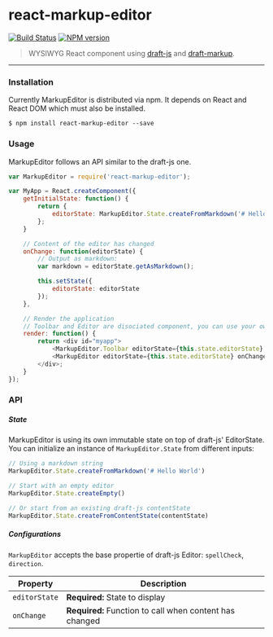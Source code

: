 # react-markup-editor

[![Build Status](https://travis-ci.org/GitbookIO/react-markup-editor.png?branch=master)](https://travis-ci.org/GitbookIO/react-markup-editor) [![NPM version](https://badge.fury.io/js/react-markup-editor.svg)](http://badge.fury.io/js/react-markup-editor)


> WYSIWYG React component using [draft-js](https://facebook.github.io/draft-js/) and [draft-markup](https://github.com/GitbookIO/draft-markup).


----

### Installation

Currently MarkupEditor is distributed via npm. It depends on React and React DOM which must also be installed.

```
$ npm install react-markup-editor --save
```

### Usage

MarkupEditor follows an API similar to the draft-js one.

```js
var MarkupEditor = require('react-markup-editor');

var MyApp = React.createComponent({
    getInitialState: function() {
        return {
            editorState: MarkupEditor.State.createFromMarkdown('# Hello World')
        };
    }

    // Content of the editor has changed
    onChange: function(editorState) {
        // Output as markdown:
        var markdown = editorState.getAsMarkdown();

        this.setState({
            editorState: editorState
        });
    },

    // Render the application
    // Toolbar and Editor are disociated component, you can use your own custom toolbar.
    render: function() {
        return <div id="myapp">
            <MarkupEditor.Toolbar editorState={this.state.editorState} onChange={this.onChange} />
            <MarkupEditor editorState={this.state.editorState} onChange={this.onChange} />
        </div>;
    }
});
```

### API

##### State

MarkupEditor is using its own immutable state on top of draft-js' EditorState. You can initialize an instance of `MarkupEditor.State` from different inputs:

```js
// Using a markdown string
MarkupEditor.State.createFromMarkdown('# Hello World')

// Start with an empty editor
MarkupEditor.State.createEmpty()

// Or start from an existing draft-js contentState
MarkupEditor.State.createFromContentState(contentState)
```

##### Configurations

`MarkupEditor` accepts the base propertie of draft-js Editor: `spellCheck`, `direction`.


| Property | Description |
| ----- | ----- |
| `editorState` | **Required:** State to display |
| `onChange` | **Required:** Function to call when content has changed |




